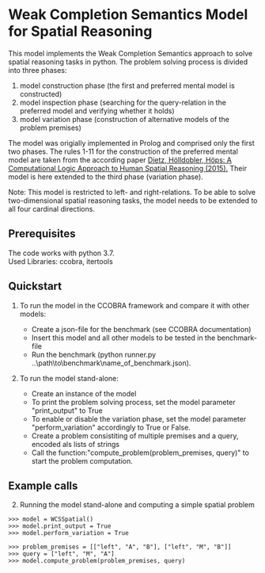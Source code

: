 # Weak Completion Semantics Model for Spatial Reasoning

This model implements the Weak Completion Semantics approach to solve spatial reasoning tasks in python. The problem solving process is divided into three phases: 
  1. model construction phase (the first and preferred mental model is constructed)
  2. model inspection phase (searching for the query-relation in the preferred model and verifying whether it holds)
  3. model variation phase (construction of alternative models of the problem premises)

The model was origially implemented in Prolog and comprised only the first two phases. The rules 1-11 for the construction of the preferred mental model are taken from the according paper [Dietz, Hölldobler, Höps: A Computational Logic Approach to Human Spatial Reasoning (2015).](http://www.wv.inf.tu-dresden.de/Publications/2015/report-15-02.pdf) Their model is here extended to the third phase (variation phase).

Note: This model is restricted to left- and right-relations. To be able to solve two-dimensional spatial reasoning tasks, the model needs to be extended to all four cardinal directions.

## Prerequisites

The code works with python 3.7.  
Used Libraries: ccobra, itertools


## Quickstart

1) To run the model in the CCOBRA framework and compare it with other models:
   - Create a json-file for the benchmark (see CCOBRA documentation)
   - Insert this model and all other models to be tested in the benchmark-file
   - Run the benchmark (python runner.py ..\path\to\benchmark\name_of_benchmark.json). 

2) To run the model stand-alone:
   - Create an instance of the model
   - To print the problem solving process, set the model parameter "print_output" to True
   - To enable or disable the variation phase, set the model parameter "perform_variation" accordingly to True or False.
   - Create a problem consistiting of multiple premises and a query, encoded als lists of strings
   - Call the function:"compute_problem(problem_premises, query)" to start the problem computation.


## Example calls 

2) Running the model stand-alone and computing a simple spatial problem
```
>>> model = WCSSpatial()
>>> model.print_output = True
>>> model.perform_variation = True

>>> problem_premises = [["left", "A", "B"], ["left", "M", "B"]]
>>> query = ["left", "M", "A"]
>>> model.compute_problem(problem_premises, query)
```
